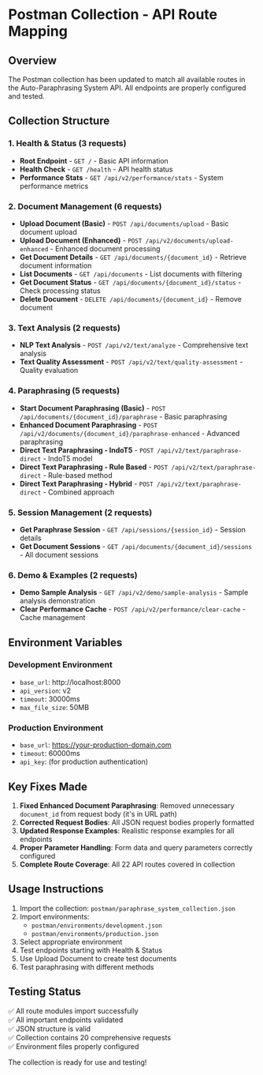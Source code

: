 # Postman Collection - API Route Mapping

## Overview
The Postman collection has been updated to match all available routes in the Auto-Paraphrasing System API. All endpoints are properly configured and tested.

## Collection Structure

### 1. Health & Status (3 requests)
- **Root Endpoint** - `GET /` - Basic API information
- **Health Check** - `GET /health` - API health status  
- **Performance Stats** - `GET /api/v2/performance/stats` - System performance metrics

### 2. Document Management (6 requests)
- **Upload Document (Basic)** - `POST /api/documents/upload` - Basic document upload
- **Upload Document (Enhanced)** - `POST /api/v2/documents/upload-enhanced` - Enhanced document processing
- **Get Document Details** - `GET /api/documents/{document_id}` - Retrieve document information
- **List Documents** - `GET /api/documents` - List documents with filtering
- **Get Document Status** - `GET /api/documents/{document_id}/status` - Check processing status
- **Delete Document** - `DELETE /api/documents/{document_id}` - Remove document

### 3. Text Analysis (2 requests)
- **NLP Text Analysis** - `POST /api/v2/text/analyze` - Comprehensive text analysis
- **Text Quality Assessment** - `POST /api/v2/text/quality-assessment` - Quality evaluation

### 4. Paraphrasing (5 requests)
- **Start Document Paraphrasing (Basic)** - `POST /api/documents/{document_id}/paraphrase` - Basic paraphrasing
- **Enhanced Document Paraphrasing** - `POST /api/v2/documents/{document_id}/paraphrase-enhanced` - Advanced paraphrasing
- **Direct Text Paraphrasing - IndoT5** - `POST /api/v2/text/paraphrase-direct` - IndoT5 model
- **Direct Text Paraphrasing - Rule Based** - `POST /api/v2/text/paraphrase-direct` - Rule-based method
- **Direct Text Paraphrasing - Hybrid** - `POST /api/v2/text/paraphrase-direct` - Combined approach

### 5. Session Management (2 requests)
- **Get Paraphrase Session** - `GET /api/sessions/{session_id}` - Session details
- **Get Document Sessions** - `GET /api/documents/{document_id}/sessions` - All document sessions

### 6. Demo & Examples (2 requests)
- **Demo Sample Analysis** - `GET /api/v2/demo/sample-analysis` - Sample analysis demonstration
- **Clear Performance Cache** - `POST /api/v2/performance/clear-cache` - Cache management

## Environment Variables

### Development Environment
- `base_url`: http://localhost:8000
- `api_version`: v2
- `timeout`: 30000ms
- `max_file_size`: 50MB

### Production Environment  
- `base_url`: https://your-production-domain.com
- `timeout`: 60000ms
- `api_key`: (for production authentication)

## Key Fixes Made

1. **Fixed Enhanced Document Paraphrasing**: Removed unnecessary `document_id` from request body (it's in URL path)
2. **Corrected Request Bodies**: All JSON request bodies properly formatted
3. **Updated Response Examples**: Realistic response examples for all endpoints
4. **Proper Parameter Handling**: Form data and query parameters correctly configured
5. **Complete Route Coverage**: All 22 API routes covered in collection

## Usage Instructions

1. Import the collection: `postman/paraphrase_system_collection.json`
2. Import environments: 
   - `postman/environments/development.json`
   - `postman/environments/production.json`
3. Select appropriate environment
4. Test endpoints starting with Health & Status
5. Use Upload Document to create test documents
6. Test paraphrasing with different methods

## Testing Status

✅ All route modules import successfully  
✅ All important endpoints validated  
✅ JSON structure is valid  
✅ Collection contains 20 comprehensive requests  
✅ Environment files properly configured  

The collection is ready for use and testing!
